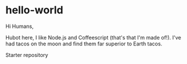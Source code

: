 hello-world
===========

Hi Humans,

Hubot here, I like Node.js and Coffeescript (that's that I'm made of!).
I've had tacos on the moon and find them far superior to Earth tacos.


Starter repository

